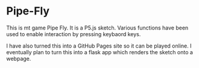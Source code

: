# Pipe-Fly
This is mt game Pipe Fly. It is a P5.js sketch. Various functions have been used to enable interaction by pressing keybaord keys.

I have also turned this into a GitHub Pages site so it can be played online. I eventually plan to turn this into a flask app which renders the sketch onto a webpage.
